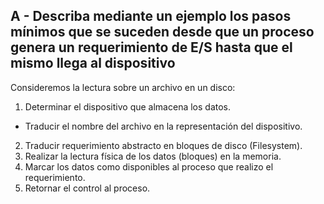 ## A - Describa mediante un ejemplo los pasos mínimos que se suceden desde que un proceso genera un requerimiento de E/S hasta que el mismo llega al dispositivo

Consideremos la lectura sobre un archivo en un disco: 
1. Determinar el dispositivo que almacena los datos. 
  - Traducir el nombre del archivo en la representación del dispositivo.
2. Traducir requerimiento abstracto en bloques de disco (Filesystem). 
3. Realizar la lectura física de los datos (bloques) en la memoria. 
4. Marcar los datos como disponibles al proceso que realizo el requerimiento.  
5. Retornar el control al proceso. 